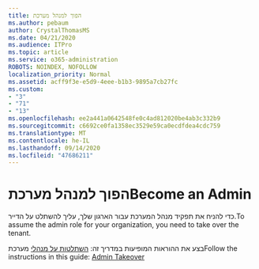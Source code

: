 ```yaml
---
title: הפוך למנהל מערכת
ms.author: pebaum
author: CrystalThomasMS
ms.date: 04/21/2020
ms.audience: ITPro
ms.topic: article
ms.service: o365-administration
ROBOTS: NOINDEX, NOFOLLOW
localization_priority: Normal
ms.assetid: acff9f3e-e5d9-4eee-b1b3-9895a7cb27fc
ms.custom:
- "3"
- "71"
- "13"
ms.openlocfilehash: ee2a441a0642548fe0c4ad812020be4ab3c332b9
ms.sourcegitcommit: c6692ce0fa1358ec3529e59ca0ecdfdea4cdc759
ms.translationtype: MT
ms.contentlocale: he-IL
ms.lasthandoff: 09/14/2020
ms.locfileid: "47686211"
---
```

# <a name="become-an-admin"></a><span data-ttu-id="25fa6-102">הפוך למנהל מערכת</span><span class="sxs-lookup"><span data-stu-id="25fa6-102">Become an Admin</span></span>

<span data-ttu-id="25fa6-103">כדי להניח את תפקיד מנהל המערכת עבור הארגון שלך, עליך להשתלט על הדייר.</span><span class="sxs-lookup"><span data-stu-id="25fa6-103">To assume the admin role for your organization, you need to take over the tenant.</span></span>
  
<span data-ttu-id="25fa6-104">בצע את ההוראות המופיעות במדריך זה: [השתלטות על מנהלי](https://docs.microsoft.com/azure/active-directory/users-groups-roles/domains-admin-takeover) מערכת</span><span class="sxs-lookup"><span data-stu-id="25fa6-104">Follow the instructions in this guide: [Admin Takeover](https://docs.microsoft.com/azure/active-directory/users-groups-roles/domains-admin-takeover)</span></span>